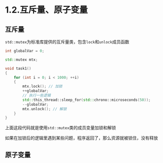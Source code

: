 # 1.2.互斥量、原子变量

## 互斥量

`std::mutex`为标准库提供的互斥量类，包含`lock`和`unlock`成员函数

```c++
int globalVar = 0;

std::mutex mtx;

void task1()
{
    for (int i = 0; i < 1000; ++i)
    {
        mtx.lock(); // 加锁
        ++globalVar;
        // 执行一些逻辑
        std::this_thread::sleep_for(std::chrono::microseconds(50));
        --globalVar;
        mtx.unlock(); // 解锁
    }
}

```

上面这段代码就是使用`std::mutex`类的成员变量加锁和解锁

如果在加锁后的逻辑里遇到某些问题，程序返回了，那么资源就被锁住，没有释放

## 原子变量

